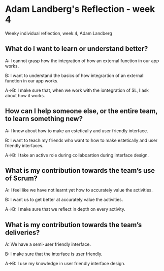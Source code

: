 # Adam Landberg's Reflection - week 4

Weeky individual reflection, week 4, Adam Landberg

## What do I want to learn or understand better?

A: I cannot grasp how the integration of how an external function in our app works.

B: I want to understand the basics of how integrartion of an external function in our app works.

A->B: I make sure that, when we work with the iontegration of SL, I ask about how it works.

## How can I help someone else, or the entire team, to learn something new?

A: I know about how to make an estetically and user friendly interface.

B: I want to teach my friends who want to how to make estetically and user friendly interfaces.

A->B: I take an active role during collaboartion during interface design.

## What is my contribution towards the team’s use of Scrum?

A: I feel like we have not learnt yet how to accurately value the activities.

B: I want us to get better at accurately value the activities.

A->B: I make sure that we reflect in depth on every activity.

## What is my contribution towards the team’s deliveries?

A: We have a semi-user friendly interface.

B: I make sure that the interface is user friendly.

A->B: I use my knowledge in user friendly interface design.
